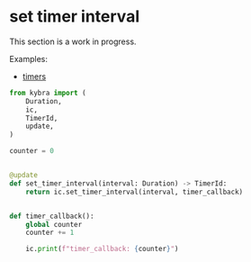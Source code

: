 # set timer interval

This section is a work in progress.

Examples:

-   [timers](https://github.com/demergent-labs/kybra/tree/main/examples/timers)

```python
from kybra import (
    Duration,
    ic,
    TimerId,
    update,
)

counter = 0


@update
def set_timer_interval(interval: Duration) -> TimerId:
    return ic.set_timer_interval(interval, timer_callback)


def timer_callback():
    global counter
    counter += 1

    ic.print(f"timer_callback: {counter}")
```
